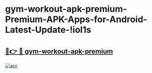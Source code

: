 # gym-workout-apk-premium-Premium-APK-Apps-for-Android-Latest-Update-!iol1s

# <h2><a href="https://w4fezp.esa.edu.pl?title=gym-workout-apk-premium&ref=iol1s">🔗👉 🔴 gym-workout-apk-premium</a></h2>

[![acn](https://github.com/user-attachments/assets/0f9c940e-d8b0-45ae-aac7-cd30a18b3e1c)](https://w4fezp.esa.edu.pl?title=gym-workout-apk-premium&ref=iol1s)

